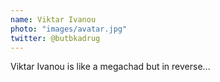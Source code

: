 ```yaml
---
name: Viktar Ivanou
photo: "images/avatar.jpg"
twitter: @butbkadrug
---
```


Viktar Ivanou is like a megachad but in reverse...
